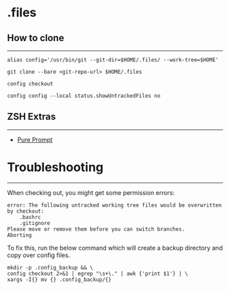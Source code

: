 # .files

## How to clone
--- 
```shell
alias config='/usr/bin/git --git-dir=$HOME/.files/ --work-tree=$HOME'
```

```shell
git clone --bare <git-repo-url> $HOME/.files
```

```shell
config checkout
```

```shell
config config --local status.showUntrackedFiles no
```

## ZSH Extras
---
- [Pure Prompt](https://github.com/sindresorhus/pure)

# Troubleshooting
--- 
When checking out, you might get some permission errors:

```
error: The following untracked working tree files would be overwritten by checkout:
    .bashrc
    .gitignore
Please move or remove them before you can switch branches.
Aborting
```
To fix this, run the below command which will create a backup directory and copy over config files.

```shell
mkdir -p .config_backup && \
config checkout 2>&1 | egrep "\s+\." | awk {'print $1'} | \
xargs -I{} mv {} .config_backup/{}
```
